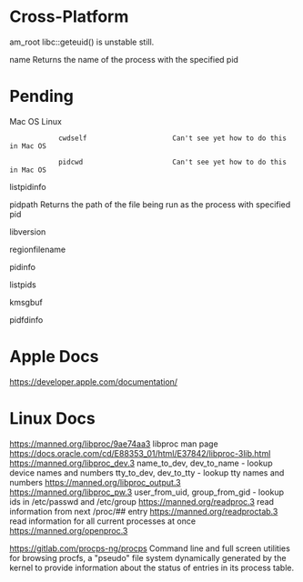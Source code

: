 
Cross-Platform
=
am_root                             libc::geteuid() is unstable still.

name                                Returns the name of the process with the specified pid

Pending
=
Mac OS               Linux

                cwdself                     Can't see yet how to do this in Mac OS
                
                pidcwd                      Can't see yet how to do this in Mac OS
                
listpidinfo

pidpath Returns the path of the file being run as the process with specified pid

libversion

regionfilename

pidinfo

listpids

kmsgbuf

pidfdinfo

Apple Docs
==
https://developer.apple.com/documentation/

Linux Docs
==
https://manned.org/libproc/9ae74aa3     libproc man page
https://docs.oracle.com/cd/E88353_01/html/E37842/libproc-3lib.html
https://manned.org/libproc_dev.3        name_to_dev, dev_to_name - lookup device names and numbers tty_to_dev,
                                        dev_to_tty - lookup tty names and numbers
https://manned.org/libproc_output.3
https://manned.org/libproc_pw.3         user_from_uid, group_from_gid - lookup ids in /etc/passwd and /etc/group
https://manned.org/readproc.3           read information from next /proc/## entry
https://manned.org/readproctab.3        read information for all current processes at once
https://manned.org/openproc.3

https://gitlab.com/procps-ng/procps     Command line and full screen utilities for browsing procfs, a "pseudo" file
                                        system dynamically generated by the kernel to provide information about the
                                        status of entries in its process table.